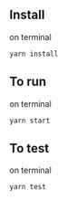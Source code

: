 ## Install

on terminal
```
yarn install
```

## To run

on terminal
```
yarn start
```

## To test

on terminal
```
yarn test
```
